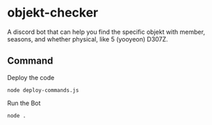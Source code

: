 # objekt-checker

A discord bot that can help you find the specific objekt with member, seasons, and whether physical, like 5 (yooyeon) D307Z.

## Command

Deploy the code

```shell
node deploy-commands.js
```

Run the Bot

```shell
node .
```
